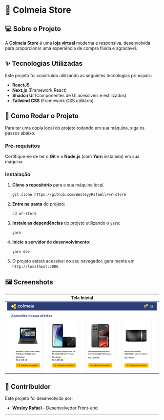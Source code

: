 # 🐝 Colmeia Store

## 💻 Sobre o Projeto

A **Colmeia Store** é uma **loja virtual** moderna e responsiva, desenvolvida para proporcionar uma experiência de compra fluida e agradável. 

## ✨ Tecnologias Utilizadas

Este projeto foi construído utilizando as seguintes tecnologias principais:

* **ReactJS**
* **Next.js** (Framework React)
* **Shadcn UI** (Componentes de UI acessíveis e estilizados)
* **Tailwind CSS** (Framework CSS utilitário)

## 🚀 Como Rodar o Projeto

Para ter uma cópia local do projeto rodando em sua máquina, siga os passos abaixo.

### Pré-requisitos

Certifique-se de ter o **Git** e o **Node.js** (com **Yarn** instalado) em sua máquina.

### Instalação

1.  **Clone o repositório** para a sua máquina local.

    ```bash
    git clone https://github.com/WesleyyRafaell/wr-store
    ```

2.  **Entre na pasta** do projeto:

    ```bash
    cd wr-store
    ```

3.  **Instale as dependências** do projeto utilizando o `yarn`:

    ```bash
    yarn
    ```

4.  **Inicie o servidor de desenvolvimento**:

    ```bash
    yarn dev
    ```

5.  O projeto estará acessível no seu navegador, geralmente em `http://localhost:3000`.

## 🖼️ Screenshots


| Tela Inicial |
| :----------: | 
| ![](/public/home.png)


## 🤝 Contribuidor

Este projeto foi desenvolvido por:

* **Wesley Rafael** - Desenvolvedor Front-end

---
